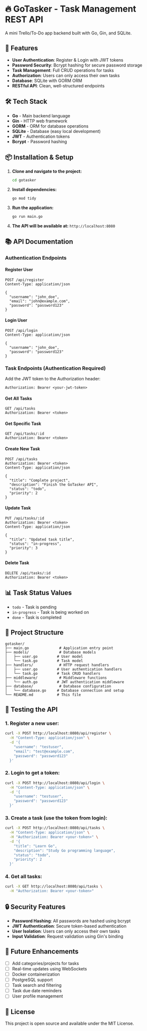 # 🔥 GoTasker - Task Management REST API

A mini Trello/To-Do app backend built with Go, Gin, and SQLite.

## 🚀 Features

- **User Authentication**: Register & Login with JWT tokens
- **Password Security**: Bcrypt hashing for secure password storage
- **Task Management**: Full CRUD operations for tasks
- **Authorization**: Users can only access their own tasks
- **Database**: SQLite with GORM ORM
- **RESTful API**: Clean, well-structured endpoints

## 🛠️ Tech Stack

- **Go** - Main backend language
- **Gin** - HTTP web framework
- **GORM** - ORM for database operations
- **SQLite** - Database (easy local development)
- **JWT** - Authentication tokens
- **Bcrypt** - Password hashing

## 📦 Installation & Setup

1. **Clone and navigate to the project:**

   ```bash
   cd gotasker
   ```

2. **Install dependencies:**

   ```bash
   go mod tidy
   ```

3. **Run the application:**

   ```bash
   go run main.go
   ```

4. **The API will be available at:** `http://localhost:8080`

## 📚 API Documentation

### Authentication Endpoints

#### Register User

```http
POST /api/register
Content-Type: application/json

{
  "username": "john_doe",
  "email": "john@example.com",
  "password": "password123"
}
```

#### Login User

```http
POST /api/login
Content-Type: application/json

{
  "username": "john_doe",
  "password": "password123"
}
```

### Task Endpoints (Authentication Required)

Add the JWT token to the Authorization header:

```
Authorization: Bearer <your-jwt-token>
```

#### Get All Tasks

```http
GET /api/tasks
Authorization: Bearer <token>
```

#### Get Specific Task

```http
GET /api/tasks/:id
Authorization: Bearer <token>
```

#### Create New Task

```http
POST /api/tasks
Authorization: Bearer <token>
Content-Type: application/json

{
  "title": "Complete project",
  "description": "Finish the GoTasker API",
  "status": "todo",
  "priority": 2
}
```

#### Update Task

```http
PUT /api/tasks/:id
Authorization: Bearer <token>
Content-Type: application/json

{
  "title": "Updated task title",
  "status": "in-progress",
  "priority": 3
}
```

#### Delete Task

```http
DELETE /api/tasks/:id
Authorization: Bearer <token>
```

## 📊 Task Status Values

- `todo` - Task is pending
- `in-progress` - Task is being worked on
- `done` - Task is completed

## 🔧 Project Structure

```
gotasker/
├── main.go              # Application entry point
├── models/              # Database models
│   ├── user.go         # User model
│   └── task.go         # Task model
├── handlers/            # HTTP request handlers
│   ├── user.go         # User authentication handlers
│   └── task.go         # Task CRUD handlers
├── middleware/          # Middleware functions
│   └── auth.go         # JWT authentication middleware
├── database/            # Database configuration
│   └── database.go     # Database connection and setup
└── README.md           # This file
```

## 🧪 Testing the API

### 1. Register a new user:

```bash
curl -X POST http://localhost:8080/api/register \
  -H "Content-Type: application/json" \
  -d '{
    "username": "testuser",
    "email": "test@example.com",
    "password": "password123"
  }'
```

### 2. Login to get a token:

```bash
curl -X POST http://localhost:8080/api/login \
  -H "Content-Type: application/json" \
  -d '{
    "username": "testuser",
    "password": "password123"
  }'
```

### 3. Create a task (use the token from login):

```bash
curl -X POST http://localhost:8080/api/tasks \
  -H "Content-Type: application/json" \
  -H "Authorization: Bearer <your-token>" \
  -d '{
    "title": "Learn Go",
    "description": "Study Go programming language",
    "status": "todo",
    "priority": 2
  }'
```

### 4. Get all tasks:

```bash
curl -X GET http://localhost:8080/api/tasks \
  -H "Authorization: Bearer <your-token>"
```

## 🔒 Security Features

- **Password Hashing**: All passwords are hashed using bcrypt
- **JWT Authentication**: Secure token-based authentication
- **User Isolation**: Users can only access their own tasks
- **Input Validation**: Request validation using Gin's binding

## 🚀 Future Enhancements

- [ ] Add categories/projects for tasks
- [ ] Real-time updates using WebSockets
- [ ] Docker containerization
- [ ] PostgreSQL support
- [ ] Task search and filtering
- [ ] Task due date reminders
- [ ] User profile management

## 📝 License

This project is open source and available under the MIT License.
